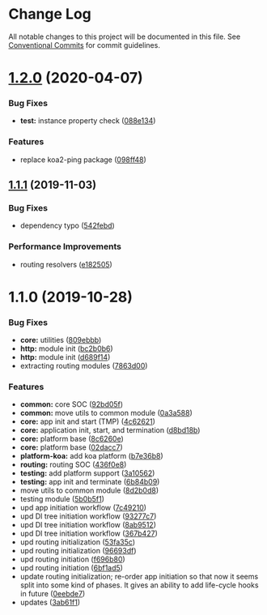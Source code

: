 # Change Log

All notable changes to this project will be documented in this file.
See [Conventional Commits](https://conventionalcommits.org) for commit guidelines.

# [1.2.0](https://github.com/mindjs/mindjs/compare/v1.1.1...v1.2.0) (2020-04-07)


### Bug Fixes

* **test:** instance property check ([088e134](https://github.com/mindjs/mindjs/commit/088e134))


### Features

* replace koa2-ping package ([098ff48](https://github.com/mindjs/mindjs/commit/098ff48))





## [1.1.1](https://github.com/mindjs/mindjs/compare/v1.1.0...v1.1.1) (2019-11-03)


### Bug Fixes

* dependency typo ([542febd](https://github.com/mindjs/mindjs/commit/542febd))


### Performance Improvements

* routing resolvers ([e182505](https://github.com/mindjs/mindjs/commit/e182505))





# 1.1.0 (2019-10-28)


### Bug Fixes

* **core:** utilities ([809ebbb](https://github.com/mindjs/mindjs/commit/809ebbb))
* **http:** module init ([bc2b0b6](https://github.com/mindjs/mindjs/commit/bc2b0b6))
* **http:** module init ([d689f14](https://github.com/mindjs/mindjs/commit/d689f14))
* extracting routing modules ([7863d00](https://github.com/mindjs/mindjs/commit/7863d00))


### Features

* **common:** core SOC ([92bd05f](https://github.com/mindjs/mindjs/commit/92bd05f))
* **common:** move utils to common module ([0a3a588](https://github.com/mindjs/mindjs/commit/0a3a588))
* **core:** app init and start (TMP) ([4c62621](https://github.com/mindjs/mindjs/commit/4c62621))
* **core:** application init, start, and termination ([d8bd18b](https://github.com/mindjs/mindjs/commit/d8bd18b))
* **core:** platform base ([8c6260e](https://github.com/mindjs/mindjs/commit/8c6260e))
* **core:** platform base ([02dacc7](https://github.com/mindjs/mindjs/commit/02dacc7))
* **platform-koa:** add koa platform ([b7e36b8](https://github.com/mindjs/mindjs/commit/b7e36b8))
* **routing:** routing SOC ([436f0e8](https://github.com/mindjs/mindjs/commit/436f0e8))
* **testing:** add platform support ([3a10562](https://github.com/mindjs/mindjs/commit/3a10562))
* **testing:** app init and terminate ([6b84b09](https://github.com/mindjs/mindjs/commit/6b84b09))
* move utils to common module ([8d2b0d8](https://github.com/mindjs/mindjs/commit/8d2b0d8))
* testing module ([5b0b5f1](https://github.com/mindjs/mindjs/commit/5b0b5f1))
* upd app initiation workflow ([7c49210](https://github.com/mindjs/mindjs/commit/7c49210))
* upd DI tree initiation workflow ([93277c7](https://github.com/mindjs/mindjs/commit/93277c7))
* upd DI tree initiation workflow ([8ab9512](https://github.com/mindjs/mindjs/commit/8ab9512))
* upd DI tree initiation workflow ([367b427](https://github.com/mindjs/mindjs/commit/367b427))
* upd routing initialization ([53fa35c](https://github.com/mindjs/mindjs/commit/53fa35c))
* upd routing initialization ([96693df](https://github.com/mindjs/mindjs/commit/96693df))
* upd routing initiation ([f696b80](https://github.com/mindjs/mindjs/commit/f696b80))
* upd routing initiation ([6bf1ad5](https://github.com/mindjs/mindjs/commit/6bf1ad5))
* update routing initialization; re-order app initiation so that now it seems split into some kind of phases. It gives an ability to add life-cycle hooks in future ([0eebde7](https://github.com/mindjs/mindjs/commit/0eebde7))
* updates ([3ab61f1](https://github.com/mindjs/mindjs/commit/3ab61f1))
